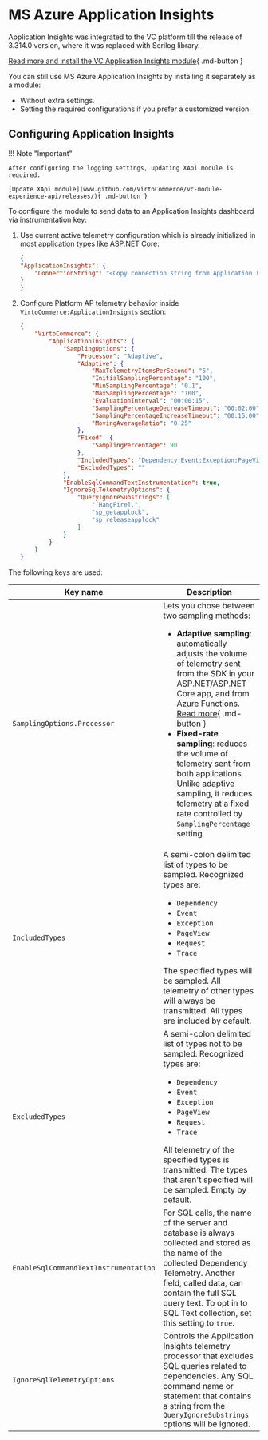 # MS Azure Application Insights 

Application Insights was integrated to the VC platform till the release of 3.314.0 version, where it was replaced with Serilog library. 

[Read more and install the VC Application Insights module](https://github.com/VirtoCommerce/vc-module-app-insights){ .md-button }

You can still use MS Azure Application Insights by installing it separately as a module:

* Without extra settings.
* Setting the required configurations if you prefer a customized version.

## Configuring Application Insights

!!! Note "Important"
    
    After configuring the logging settings, updating XApi module is required.

    [Update XApi module](www.github.com/VirtoCommerce/vc-module-experience-api/releases/){ .md-button }

To configure the module to send data to an Application Insights dashboard via instrumentation key: 

1. Use current active telemetry configuration which is already initialized in most application types like ASP.NET Core:
    ```JSON
    {
    "ApplicationInsights": {
        "ConnectionString": "<Copy connection string from Application Insights Resource Overview>"
    }
    }
    ```

1. Configure Platform AP telemetry behavior inside `VirtoCommerce:ApplicationInsights` section: 
    ```JSON
    {
        "VirtoCommerce": {
            "ApplicationInsights": {
                "SamplingOptions": {
                    "Processor": "Adaptive",
                    "Adaptive": {
                        "MaxTelemetryItemsPerSecond": "5",
                        "InitialSamplingPercentage": "100",
                        "MinSamplingPercentage": "0.1",
                        "MaxSamplingPercentage": "100",
                        "EvaluationInterval": "00:00:15",
                        "SamplingPercentageDecreaseTimeout": "00:02:00",
                        "SamplingPercentageIncreaseTimeout": "00:15:00",
                        "MovingAverageRatio": "0.25"
                    },
                    "Fixed": {
                        "SamplingPercentage": 90
                    },
                    "IncludedTypes": "Dependency;Event;Exception;PageView;Request;Trace",
                    "ExcludedTypes": ""
                },
                "EnableSqlCommandTextInstrumentation": true,
                "IgnoreSqlTelemetryOptions": {
                    "QueryIgnoreSubstrings": [
                        "[HangFire].",
                        "sp_getapplock",
                        "sp_releaseapplock"
                    ]
                }
            }
        }
    }
    ```

The following keys are used:

| Key name                              	| Description                                                                                                                                                                                                                                                                                                                                                                                                                                                                                                                                                                                           	|
|---------------------------------------	|-------------------------------------------------------------------------------------------------------------------------------------------------------------------------------------------------------------------------------------------------------------------------------------------------------------------------------------------------------------------------------------------------------------------------------------------------------------------------------------------------------------------------------------------------------------------------------------------------------	|
| `SamplingOptions.Processor`           	| Lets you chose between two sampling methods: <ul> <li>**Adaptive sampling**: automatically adjusts the volume of telemetry sent from the SDK in your ASP.NET/ASP.NET Core app, and from Azure Functions.<br>[Read more](https://learn.microsoft.com/en-us/azure/azure-monitor/app/sampling?tabs=net-core-new#configuring-adaptive-sampling-for-aspnet-applications){ .md-button }</li> <li>**Fixed-rate sampling**: reduces the volume of telemetry sent from both applications. Unlike adaptive sampling, it reduces telemetry at a fixed rate controlled by `SamplingPercentage` setting. </li> </ul> 	|
| `IncludedTypes`                       	| A semi-colon delimited list of types to be sampled. Recognized types are: <ul> <li>`Dependency`</li> <li>`Event`</li> <li>`Exception`</li> <li>`PageView`</li> <li>`Request`</li> <li>`Trace`</li></ul> The specified types will be sampled. All telemetry of other types will always be transmitted. All types are included by default.                                                                                                                                                                                                                                                            	|
| `ExcludedTypes`                       	| A semi-colon delimited list of types not to be sampled. Recognized types are:  <ul> <li>`Dependency`</li> <li>`Event`</li> <li>`Exception`</li> <li>`PageView`</li> <li>`Request`</li> <li>`Trace`</li> </ul> All telemetry of the specified types is transmitted. The types that aren't specified will be sampled. Empty by default.                                                                                                                                                                                                                                                                 	|
| `EnableSqlCommandTextInstrumentation` 	| For SQL calls, the name of the server and database is always collected and stored as the name of the collected Dependency Telemetry. Another field, called data, can contain the full SQL query text. To opt in to SQL Text collection, set this setting to `true`.                                                                                                                                                                                                                                                                                                                                   	|
| `IgnoreSqlTelemetryOptions`           	| Controls the Application Insights telemetry processor that excludes SQL queries related to dependencies. Any SQL command name or statement that contains a string from the `QueryIgnoreSubstrings` options will be ignored.                                                                                                                                                                                                                                                                                                                                                                           	|
